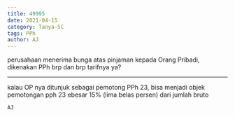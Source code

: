 ```yaml
---
title: 49995
date: 2021-04-15
category: Tanya-SC
tags: PPh
author: AJ
---
```


perusahaan menerima bunga atas pinjaman kepada Orang Pribadi, dikenakan PPh brp dan brp tarifnya ya?

---

kalau OP nya ditunjuk sebagai pemotong PPh 23, bisa menjadi objek pemotongan pph 23 ebesar 15% (lima belas persen) dari jumlah bruto

`AJ`

